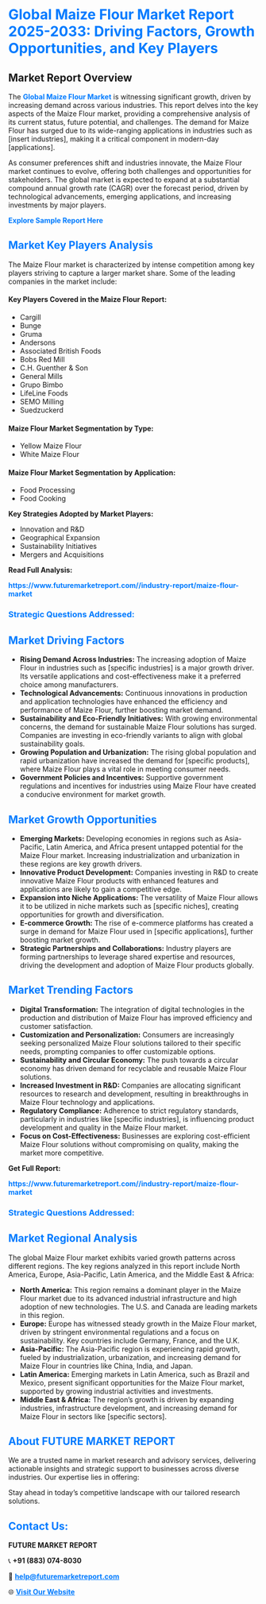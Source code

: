 <h1 style="color: #007BFF;">Global Maize Flour Market Report 2025-2033: Driving Factors, Growth Opportunities, and Key Players</h1>

<section id="overview">
<h2>Market Report Overview</h2>
<p>The <a href="https://www.futuremarketreport.com//industry-report/maize-flour-market" style="color: #007BFF; text-decoration: none;"><strong>Global Maize Flour Market</strong></a> is witnessing significant growth, driven by increasing demand across various industries. This report delves into the key aspects of the Maize Flour market, providing a comprehensive analysis of its current status, future potential, and challenges. The demand for Maize Flour has surged due to its wide-ranging applications in industries such as [insert industries], making it a critical component in modern-day [applications].</p>
<p>As consumer preferences shift and industries innovate, the Maize Flour market continues to evolve, offering both challenges and opportunities for stakeholders. The global market is expected to expand at a substantial compound annual growth rate (CAGR) over the forecast period, driven by technological advancements, emerging applications, and increasing investments by major players.</p>
</section>

<section id="overview">
<p><a href="https://www.futuremarketreport.com//request-sample/reportId=57710" style="color: #007BFF; text-decoration: none;"><strong>Explore Sample Report Here</strong></a></p>
</section>

<section id="key-players">
<h2 style="color: #007BFF;">Market Key Players Analysis</h2>
<p>The Maize Flour market is characterized by intense competition among key players striving to capture a larger market share. Some of the leading companies in the market include:</p>
<h4>Key Players Covered in the Maize Flour Report:</h4>
<ul><li>Cargill</li><li>Bunge</li><li>Gruma</li><li>Andersons</li><li>Associated British Foods</li><li>Bobs Red Mill</li><li>C.H. Guenther &amp; Son</li><li>General Mills</li><li>Grupo Bimbo</li><li>LifeLine Foods</li><li>SEMO Milling</li><li>Suedzuckerd</li></ul>
<h4>Maize Flour Market Segmentation by Type:</h4>
<ul><li>Yellow Maize Flour</li><li>White Maize Flour</li></ul>

<h4>Maize Flour Market Segmentation by Application:</h4>
<ul><li>Food Processing</li><li>Food Cooking</li></ul>
<p><strong>Key Strategies Adopted by Market Players:</strong></p>
<ul>
<li>Innovation and R&D</li>
<li>Geographical Expansion</li>
<li>Sustainability Initiatives</li>
<li>Mergers and Acquisitions</li>
</ul>
</section>

<section>
<p><strong>Read Full Analysis: </strong></p><a href="https://www.futuremarketreport.com//industry-report/maize-flour-market" style="color: #007BFF; text-decoration: none;"><strong>https://www.futuremarketreport.com//industry-report/maize-flour-market</strong></a>
<h3 style="color: #007BFF;">Strategic Questions Addressed:</h3>
</section>

<section id="driving-factors">
<h2 style="color: #007BFF;">Market Driving Factors</h2>
<ul>
<li><strong>Rising Demand Across Industries:</strong> The increasing adoption of Maize Flour in industries such as [specific industries] is a major growth driver. Its versatile applications and cost-effectiveness make it a preferred choice among manufacturers.</li>
<li><strong>Technological Advancements:</strong> Continuous innovations in production and application technologies have enhanced the efficiency and performance of Maize Flour, further boosting market demand.</li>
<li><strong>Sustainability and Eco-Friendly Initiatives:</strong> With growing environmental concerns, the demand for sustainable Maize Flour solutions has surged. Companies are investing in eco-friendly variants to align with global sustainability goals.</li>
<li><strong>Growing Population and Urbanization:</strong> The rising global population and rapid urbanization have increased the demand for [specific products], where Maize Flour plays a vital role in meeting consumer needs.</li>
<li><strong>Government Policies and Incentives:</strong> Supportive government regulations and incentives for industries using Maize Flour have created a conducive environment for market growth.</li>
</ul>
</section>

<section id="growth-opportunities">
<h2 style="color: #007BFF;">Market Growth Opportunities</h2>
<ul>
<li><strong>Emerging Markets:</strong> Developing economies in regions such as Asia-Pacific, Latin America, and Africa present untapped potential for the Maize Flour market. Increasing industrialization and urbanization in these regions are key growth drivers.</li>
<li><strong>Innovative Product Development:</strong> Companies investing in R&D to create innovative Maize Flour products with enhanced features and applications are likely to gain a competitive edge.</li>
<li><strong>Expansion into Niche Applications:</strong> The versatility of Maize Flour allows it to be utilized in niche markets such as [specific niches], creating opportunities for growth and diversification.</li>
<li><strong>E-commerce Growth:</strong> The rise of e-commerce platforms has created a surge in demand for Maize Flour used in [specific applications], further boosting market growth.</li>
<li><strong>Strategic Partnerships and Collaborations:</strong> Industry players are forming partnerships to leverage shared expertise and resources, driving the development and adoption of Maize Flour products globally.</li>
</ul>
</section>

<section id="trending-factors">
<h2 style="color: #007BFF;">Market Trending Factors</h2>
<ul>
<li><strong>Digital Transformation:</strong> The integration of digital technologies in the production and distribution of Maize Flour has improved efficiency and customer satisfaction.</li>
<li><strong>Customization and Personalization:</strong> Consumers are increasingly seeking personalized Maize Flour solutions tailored to their specific needs, prompting companies to offer customizable options.</li>
<li><strong>Sustainability and Circular Economy:</strong> The push towards a circular economy has driven demand for recyclable and reusable Maize Flour solutions.</li>
<li><strong>Increased Investment in R&D:</strong> Companies are allocating significant resources to research and development, resulting in breakthroughs in Maize Flour technology and applications.</li>
<li><strong>Regulatory Compliance:</strong> Adherence to strict regulatory standards, particularly in industries like [specific industries], is influencing product development and quality in the Maize Flour market.</li>
<li><strong>Focus on Cost-Effectiveness:</strong> Businesses are exploring cost-efficient Maize Flour solutions without compromising on quality, making the market more competitive.</li>
</ul>
</section>

<section>
<p><strong>Get Full Report: </strong></p><a href="https://www.futuremarketreport.com//industry-report/maize-flour-market" style="color: #007BFF; text-decoration: none;"><strong>https://www.futuremarketreport.com//industry-report/maize-flour-market</strong></a>
<h3 style="color: #007BFF;">Strategic Questions Addressed:</h3>
</section>


<section id="regional-analysis">
<h2 style="color: #007BFF;">Market Regional Analysis</h2>
<p>The global Maize Flour market exhibits varied growth patterns across different regions. The key regions analyzed in this report include North America, Europe, Asia-Pacific, Latin America, and the Middle East & Africa:</p>
<ul>
<li><strong>North America:</strong> This region remains a dominant player in the Maize Flour market due to its advanced industrial infrastructure and high adoption of new technologies. The U.S. and Canada are leading markets in this region.</li>
<li><strong>Europe:</strong> Europe has witnessed steady growth in the Maize Flour market, driven by stringent environmental regulations and a focus on sustainability. Key countries include Germany, France, and the U.K.</li>
<li><strong>Asia-Pacific:</strong> The Asia-Pacific region is experiencing rapid growth, fueled by industrialization, urbanization, and increasing demand for Maize Flour in countries like China, India, and Japan.</li>
<li><strong>Latin America:</strong> Emerging markets in Latin America, such as Brazil and Mexico, present significant opportunities for the Maize Flour market, supported by growing industrial activities and investments.</li>
<li><strong>Middle East & Africa:</strong> The region’s growth is driven by expanding industries, infrastructure development, and increasing demand for Maize Flour in sectors like [specific sectors].</li>
</ul>
</section>

<footer>
<h2 style="color: #007BFF;">About FUTURE MARKET REPORT</h2>
<p>We are a trusted name in market research and advisory services, delivering actionable insights and strategic support to businesses across diverse industries. Our expertise lies in offering:</p>

<p>Stay ahead in today’s competitive landscape with our tailored research solutions.</p>

<h2 style="color: #007BFF;">Contact Us:</h2>
<p><strong>FUTURE MARKET REPORT</strong></p>
<p>📞 <strong>+91 (883) 074-8030</strong></p>
<p>📧 <strong><a href="mailto:help@futuremarketreport.com" style="color: #007BFF;">help@futuremarketreport.com</a></strong></p>
<p>🌐 <strong><a href="https://www.futuremarketreport.com/" style="color: #007BFF;">Visit Our Website</a></strong></p>
</footer>